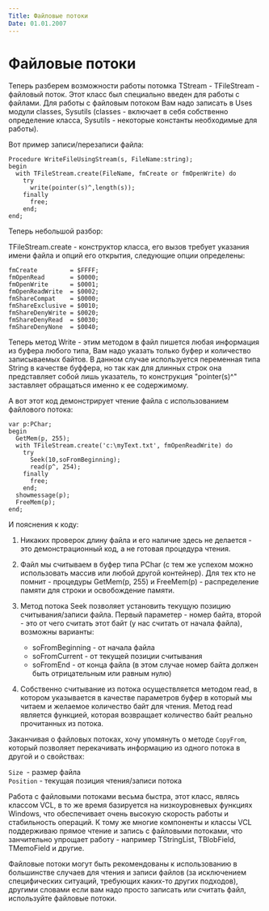 ```yaml
---
Title: Файловые потоки
Date: 01.01.2007
---
```



Файловые потоки
===============

Теперь разберем возможности работы потомка TStream - TFileStream -
файловый поток. Этот класс был специально введен для работы с файлами.
Для работы с файловым потоком Вам надо записать в Uses модули classes,
Sysutils (classes - включает в себя собственно определение класса,
Sysutils - некоторые константы необходимые для работы).

Вот пример записи/перезаписи файла:

    Procedure WriteFileUsingStream(s, FileName:string);
    begin
      with TFileStream.create(FileName, fmCreate or fmOpenWrite) do
        try
          write(pointer(s)^,length(s));
        finally
          free;
        end;
    end;
     

Теперь небольшой разбор:

TFileStream.create - конструктор класса, его вызов требует указания
имени файла и опций его открытия, следующие опции определены:

    fmCreate         = $FFFF;
    fmOpenRead       = $0000;
    fmOpenWrite      = $0001;
    fmOpenReadWrite  = $0002;
    fmShareCompat    = $0000;
    fmShareExclusive = $0010;
    fmShareDenyWrite = $0020;
    fmShareDenyRead  = $0030;
    fmShareDenyNone  = $0040;

Теперь метод Write - этим методом в файл пишется любая информация из
буфера любого типа, Вам надо указать только буфер и количество
записываемых байтов. В данном случае используется переменная типа String
в качестве буффера, но так как для длинных строк она представляет собой
лишь указатель, то конструкция "pointer(s)^" заставляет обращаться
именно к ее содержимому.

А вот этот код демонстрирует чтение файла с использованием файлового
потока:

    var p:PChar;
    begin
      GetMem(p, 255);
      with TFileStream.create('c:\myText.txt', fmOpenReadWrite) do
        try
          Seek(10,soFromBeginning);
          read(p^, 254);
        finally
          free;
        end;
      showmessage(p);
      FreeMem(p);
    end;
     

И пояснения к коду:

1. Никаких проверок длину файла и его наличие здесь не делается - это
демонстрационный код, а не готовая процедура чтения.

2. Файл мы считываем в буфер типа PChar (с тем же успехом можно
использовать массив или любой другой контейнер). Для тех кто не помнит -
процедуры GetMem(p, 255) и FreeMem(p) - распределение памяти для строки
и освобождение памяти.

3. Метод потока Seek позволяет установить текущую позицию
считывания/записи файла. Первый параметер - номер байта, второй - это от
чего считать этот байт (у нас считать от начала файла), возможны
варианты:

    - soFromBeginning - от начала файла
    - soFromCurrent - от текущей позиции считывания
    - soFromEnd - от конца файла (в этом случае номер байта должен быть
      отрицательным или равным нулю)

4. Собственно считывание из потока осуществляется методом read, в
котором указывается в качестве параметров буфер в который мы читаем и
желаемое количество байт для чтения. Метод read является функцией,
которая возвращает количество байт реально прочитанных из потока.

Заканчивая о файловых потоках, хочу упомянуть о методе
`CopyFrom`, который позволяет перекачивать информацию из одного потока в
другой и о свойствах:

`Size `- размер файла  
`Position` - текущая позиция чтения/записи потока

Работа с файловыми потоками весьма быстра, этот класс, являсь классом
VCL, в то же время базируется на низкоуровневых функциях Windows, что
обеспечивает очень высокую скорость работы и стабильность операций. К
тому же многие компоненты и классы VCL поддерживаю прямое чтение и
запись с файловыми потоками, что занчительно упрощает работу - например
TStringList, TBlobField, TMemoField и другие.

Файловые потоки могут быть рекомендованы к использованию в большинстве
случаев для чтения и записи файлов (за исключением специфических
ситуаций, требующих каких-то других подходов), другими словами если вам
надо просто записать или считать файл, используйте файловые потоки.
